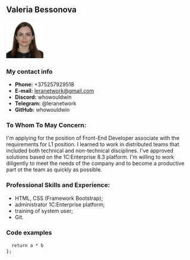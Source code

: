 ## Valeria Bessonova ##

<img src="Images/icon.jpg" width="100"/>

### My contact info
+ **Phone:** +375257929518
+ **E-mail:** <leranetwork@gmail.com>
+ **Discord:** whowouldwin
+ **Telegram:** @leranetwork
+ **GitHub:** whowouldwin

### To Whom To May Concern: ###
I'm applying for the position of Front-End Developer associate with the requirements for L1 position. I learned to work in distributed teams that included both technical and non-technical disciplines. I've approved solutions based on the 1C:Enterprise 8.3 platform.
I'm willing to work diligently to meet the needs of the company and to become a productive part ot the team as quickly as possible.

### Professional Skills and Experience: ###
+ HTML, CSS (Framework Bootstrap);
+ administrator 1C:Enterprise  platform;
+ training of system user;
+ Git.

### Code examples ###
```function multiply(a, b){
  return a * b
};
```







